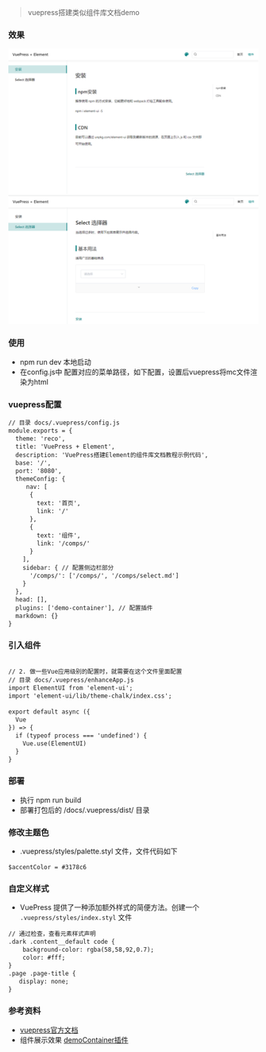 > vuepress搭建类似组件库文档demo
### 效果
![文本示例](./static/img-1.png)
![组件示例](./static/img-2.png)
### 使用
- npm run dev 本地启动
- 在config.js中 配置对应的菜单路径，如下配置，设置后vuepress将mc文件渲染为html

### vuepress配置
```
// 目录 docs/.vuepress/config.js 
module.exports = {
  theme: 'reco',
  title: 'VuePress + Element',
  description: 'VuePress搭建Element的组件库文档教程示例代码',
  base: '/',
  port: '8080',
  themeConfig: {
     nav: [
      {
        text: '首页',
        link: '/'
      },
      {
        text: '组件',
        link: '/comps/'
      }
    ],
    sidebar: { // 配置侧边栏部分
      '/comps/': ['/comps/', '/comps/select.md']
    }
  },
  head: [],
  plugins: ['demo-container'], // 配置插件
  markdown: {}
}

```
### 引入组件
```

// 2. 做一些Vue应用级别的配置时，就需要在这个文件里面配置
// 目录 docs/.vuepress/enhanceApp.js 
import ElementUI from 'element-ui';
import 'element-ui/lib/theme-chalk/index.css';

export default async ({
  Vue
}) => {
  if (typeof process === 'undefined') {
    Vue.use(ElementUI)
  }
}
```

### 部署
- 执行 npm run build
- 部署打包后的 /docs/.vuepress/dist/ 目录

### 修改主题色
- .vuepress/styles/palette.styl 文件，文件代码如下

```
$accentColor = #3178c6
```

### 自定义样式
- VuePress 提供了一种添加额外样式的简便方法。创建一个 `.vuepress/styles/index.styl` 文件

```
// 通过检查，查看元素样式声明
.dark .content__default code {
    background-color: rgba(58,58,92,0.7);
    color: #fff;
}
.page .page-title {
   display: none;
}
```


### 参考资料
- [vuepress官方文档](https://www.vuepress.cn/guide/getting-started.html)
- 组件展示效果 [demoContainer插件](https://docs.chenjianhui.site/vuepress-plugin-demo-container/zh/)